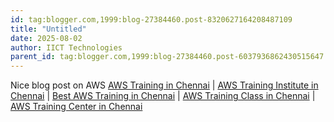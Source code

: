 ```yaml
---
id: tag:blogger.com,1999:blog-27384460.post-8320627164208487109
title: "Untitled"
date: 2025-08-02
author: IICT Technologies
parent_id: tag:blogger.com,1999:blog-27384460.post-6037936862430515647
---
```


Nice blog post on AWS
[AWS Training in Chennai](http://www.traininginchennai.co.in/aws-training-in-chennai/) | [AWS Training Institute in Chennai](http://www.traininginchennai.co.in/aws-training-in-chennai/) | [Best AWS Training in Chennai](http://www.traininginchennai.co.in/aws-training-in-chennai/) | [AWS Training Class in Chennai](http://www.traininginchennai.co.in/aws-training-in-chennai/) | [AWS Training Center in Chennai](http://www.traininginchennai.co.in/aws-training-in-chennai/)